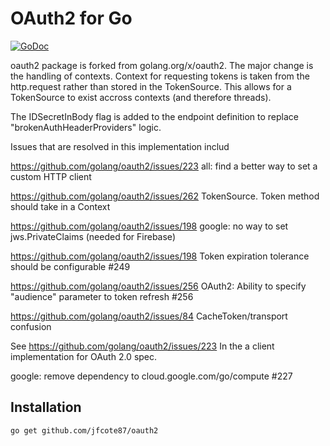 # OAuth2 for Go

[![GoDoc](https://godoc.org/github.com/jfcote87/oauth2?status.svg)](https://godoc.org/github.com/jfcote87/oauth2)

oauth2 package is forked from golang.org/x/oauth2.  The major change is the handling of contexts.
Context for requesting tokens is taken from the http.request rather than stored in the
TokenSource.  This allows for a TokenSource to exist accross contexts (and therefore threads).

The IDSecretInBody flag is added to the endpoint definition to replace "brokenAuthHeaderProviders"
logic.

Issues that are resolved in this implementation includ

https://github.com/golang/oauth2/issues/223 all: find a better way to set a custom HTTP client

https://github.com/golang/oauth2/issues/262 TokenSource. Token method should take in a Context

https://github.com/golang/oauth2/issues/198 google: no way to set jws.PrivateClaims (needed for Firebase)

https://github.com/golang/oauth2/issues/198 Token expiration tolerance should be configurable #249

https://github.com/golang/oauth2/issues/256 OAuth2: Ability to specify "audience" parameter to token refresh #256

https://github.com/golang/oauth2/issues/84 CacheToken/transport confusion

See https://github.com/golang/oauth2/issues/223
 In the  a client implementation for OAuth 2.0 spec.

 google: remove dependency to cloud.google.com/go/compute #227

## Installation

~~~~
go get github.com/jfcote87/oauth2
~~~~


